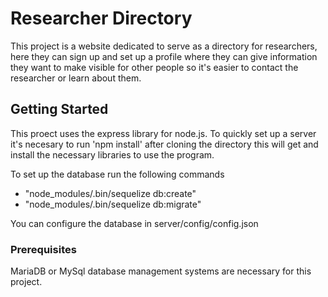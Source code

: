 # Researcher Directory

This project is a website dedicated to serve as a directory for researchers, here they can sign up and set up a profile where they can give information they want to make visible for other people so it's easier to contact the researcher or learn about them.

## Getting Started

This proect uses the express library for node.js. To quickly set up a server it's necesary to run 'npm install' after cloning the directory this will get and install the necessary libraries to use the program. 

To set up the database run the following commands

* "node_modules/.bin/sequelize db:create"
* "node_modules/.bin/sequelize db:migrate"

You can configure the database in server/config/config.json

### Prerequisites

MariaDB or MySql database management systems are necessary for this project.


